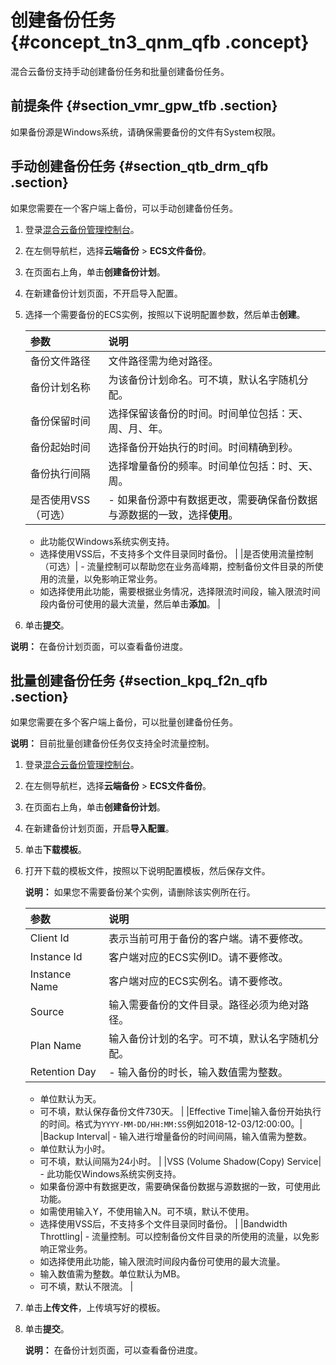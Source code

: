 # 创建备份任务 {#concept_tn3_qnm_qfb .concept}

混合云备份支持手动创建备份任务和批量创建备份任务。

## 前提条件 {#section_vmr_gpw_tfb .section}

如果备份源是Windows系统，请确保需要备份的文件有System权限。

## 手动创建备份任务 {#section_qtb_drm_qfb .section}

如果您需要在一个客户端上备份，可以手动创建备份任务。

1.  登录[混合云备份管理控制台](https://hbr.console.aliyun.com)。
2.  在左侧导航栏，选择**云端备份** \> **ECS文件备份**。
3.  在页面右上角，单击**创建备份计划**。
4.  在新建备份计划页面，不开启导入配置。
5.  选择一个需要备份的ECS实例，按照以下说明配置参数，然后单击**创建**。

    |参数|说明|
    |:-|:-|
    |备份文件路径|文件路径需为绝对路径。|
    |备份计划名称|为该备份计划命名。可不填，默认名字随机分配。|
    |备份保留时间|选择保留该备份的时间。时间单位包括：天、周、月、年。|
    |备份起始时间|选择备份开始执行的时间。时间精确到秒。|
    |备份执行间隔|选择增量备份的频率。时间单位包括：时、天、周。|
    |是否使用VSS（可选）|     -   如果备份源中有数据更改，需要确保备份数据与源数据的一致，选择**使用**。
    -   此功能仅Windows系统实例支持。
    -   选择使用VSS后，不支持多个文件目录同时备份。
 |
    |是否使用流量控制（可选）|     -   流量控制可以帮助您在业务高峰期，控制备份文件目录的所使用的流量，以免影响正常业务。
    -   如选择使用此功能，需要根据业务情况，选择限流时间段，输入限流时间段内备份可使用的最大流量，然后单击**添加**。
 |

6.  单击**提交**。

**说明：** 在备份计划页面，可以查看备份进度。

## 批量创建备份任务 {#section_kpq_f2n_qfb .section}

如果您需要在多个客户端上备份，可以批量创建备份任务。

**说明：** 目前批量创建备份任务仅支持全时流量控制。

1.  登录[混合云备份管理控制台](https://hbr.console.aliyun.com)。
2.  在左侧导航栏，选择**云端备份** \> **ECS文件备份**。
3.  在页面右上角，单击**创建备份计划**。
4.  在新建备份计划页面，开启**导入配置**。
5.  单击**下载模板**。
6.  打开下载的模板文件，按照以下说明配置模板，然后保存文件。

    **说明：** 如果您不需要备份某个实例，请删除该实例所在行。

    |参数|说明|
    |:-|:-|
    |Client Id|表示当前可用于备份的客户端。请不要修改。|
    |Instance Id|客户端对应的ECS实例ID。请不要修改。|
    |Instance Name|客户端对应的ECS实例名。请不要修改。|
    |Source|输入需要备份的文件目录。路径必须为绝对路径。|
    |Plan Name|输入备份计划的名字。可不填，默认名字随机分配。|
    |Retention Day|     -   输入备份的时长，输入数值需为整数。
    -   单位默认为天。
    -   可不填，默认保存备份文件730天。
 |
    |Effective Time|输入备份开始执行的时间。格式为`YYYY-MM-DD/HH:MM:SS`例如2018-12-03/12:00:00。|
    |Backup Interval|     -   输入进行增量备份的时间间隔，输入值需为整数。
    -   单位默认为小时。
    -   可不填，默认间隔为24小时。
 |
    |VSS \(Volume Shadow\(Copy\) Service|     -   此功能仅Windows系统实例支持。
    -   如果备份源中有数据更改，需要确保备份数据与源数据的一致，可使用此功能。
    -   如需使用输入Y，不使用输入N。可不填，默认不使用。
    -   选择使用VSS后，不支持多个文件目录同时备份。
 |
    |Bandwidth Throttling|     -   流量控制。可以控制备份文件目录的所使用的流量，以免影响正常业务。
    -   如选择使用此功能，输入限流时间段内备份可使用的最大流量。
    -   输入数值需为整数。单位默认为MB。
    -   可不填，默认不限流。
 |

7.  单击**上传文件**，上传填写好的模板。
8.  单击**提交**。

    **说明：** 在备份计划页面，可以查看备份进度。


